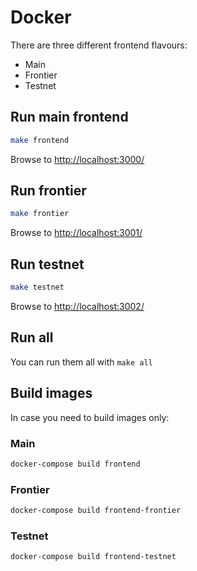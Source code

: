 # Docker

There are three different frontend flavours:

- Main 
- Frontier 
- Testnet

## Run main frontend

```bash
make frontend
```

Browse to [http://localhost:3000/](http://localhost:3000/)

## Run frontier

```bash
make frontier
```

Browse to [http://localhost:3001/](http://localhost:3001/)

## Run testnet

```bash
make testnet
```

Browse to [http://localhost:3002/](http://localhost:3002/)

## Run all

You can run them all with `make all`

## Build images

In case you need to build images only:

### Main

```bash
docker-compose build frontend
```

### Frontier

```bash
docker-compose build frontend-frontier
```

### Testnet

```bash
docker-compose build frontend-testnet
```
